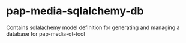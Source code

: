 # pap-media-sqlalchemy-db
Contains sqlalachemy model definition for generating and managing a database for pap-media-qt-tool
